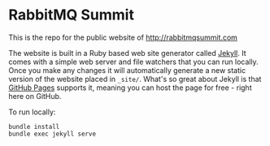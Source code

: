# RabbitMQ Summit

This is the repo for the public website of http://rabbitmqsummit.com

The website is built in a Ruby based web site generator called [Jekyll](https://jekyllrb.com/). It comes with a simple web server and file watchers that you can run locally. Once you make any changes it will automatically generate a new static version of the website placed in `_site/`. What's so great about Jekyll is that [GitHub Pages](https://pages.github.com/) supports it, meaning you can host the page for free - right here on GitHub.

To run locally:

    bundle install
    bundle exec jekyll serve
